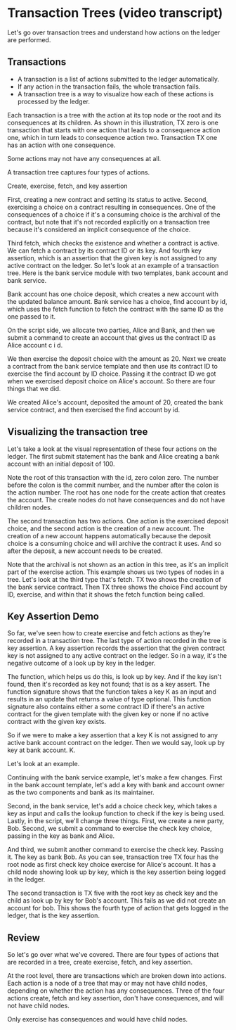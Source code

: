 # Transaction Trees (video transcript)

Let's go over transaction trees and understand how actions on the ledger are performed. 

## Transactions

- A transaction is a list of actions submitted to the ledger automatically. 
- If any action in the transaction fails, the whole transaction fails. 
- A transaction tree is a way to visualize how each of these actions is processed by the ledger.

Each transaction is a tree with the action at its top node or the root and its consequences at its children. As shown in this illustration, TX zero is one transaction that starts with one action that leads to a consequence action one, which in turn leads to consequence action two. Transaction TX one has an action with one consequence.

Some actions may not have any consequences at all. 

A transaction tree captures four types of actions. 

Create, exercise, fetch, and key assertion

First, creating a new contract and setting its status to active. Second, exercising a choice on a contract resulting in consequences. One of the consequences of a choice if it's a consuming choice is the archival of the contract, but note that it's not recorded explicitly on a transaction tree because it's considered an implicit consequence of the choice.

Third fetch, which checks the existence and whether a contract is active. We can fetch a contract by its contract ID or its key. And fourth key assertion, which is an assertion that the given key is not assigned to any active contract on the ledger. So let's look at an example of a transaction tree. Here is the bank service module with two templates, bank account and bank service.

Bank account has one choice deposit, which creates a new account with the updated balance amount. Bank service has a choice, find account by id, which uses the fetch function to fetch the contract with the same ID as the one passed to it. 

On the script side, we allocate two parties, Alice and Bank, and then we submit a command to create an account that gives us the contract ID as Alice account c i d.

We then exercise the deposit choice with the amount as 20. Next we create a contract from the bank service template and then use its contract ID to exercise the find account by ID choice. Passing it the contract ID we got when we exercised deposit choice on Alice's account. So there are four things that we did.

We created Alice's account, deposited the amount of 20, created the bank service contract, and then exercised the find account by id. 

## Visualizing the transaction tree

Let's take a look at the visual representation of these four actions on the ledger. The first submit statement has the bank and Alice creating a bank account with an initial deposit of 100.

Note the root of this transaction with the id, zero colon zero. The number before the colon is the commit number, and the number after the colon is the action number. The root has one node for the create action that creates the account. The create nodes do not have consequences and do not have children nodes.

The second transaction has two actions. One action is the exercised deposit choice, and the second action is the creation of a new account. The creation of a new account happens automatically because the deposit choice is a consuming choice and will archive the contract it uses. And so after the deposit, a new account needs to be created.

Note that the archival is not shown as an action in this tree, as it's an implicit part of the exercise action.  This example shows us two types of nodes in a tree. Let's look at the third type that's fetch. TX two shows the creation of the bank service contract. Then TX three shows the choice Find account by ID, exercise, and within that it shows the fetch function being called.

## Key Assertion Demo

So far, we've seen how to create exercise and fetch actions as they're recorded in a transaction tree. The last type of action recorded in the tree is key assertion. A key assertion records the assertion that the given contract key is not assigned to any active contract on the ledger. So in a way, it's the negative outcome of a look up by key in the ledger.

The function, which helps us do this, is look up by key. And if the key isn't found, then it's recorded as key not found; that is as a key assert. The function signature shows that the function takes a key K as an input and results in an update that returns a value of type optional. This function signature also contains either a some contract ID if there's an active contract for the given template with the given key or none if no active contract with the given key exists.

So if we were to make a key assertion that a key K is not assigned to any active bank account contract on the ledger. Then we would say, look up by key at bank account. K. 

Let's look at an example. 

Continuing with the bank service example, let's make a few changes. First in the bank account template, let's add a key with bank and account owner as the two components and bank as its maintainer.

Second, in the bank service, let's add a choice check key, which takes a key as input and calls the lookup function to check if the key is being used. Lastly, in the script, we'll change three things. First, we create a new party, Bob. Second, we submit a command to exercise the check key choice, passing in the key as bank and Alice.

And third, we submit another command to exercise the check key. Passing it. The key as bank Bob. As you can see, transaction tree TX four has the root node as first check key choice exercise for Alice's account. It has a child node showing look up by key, which is the key assertion being logged in the ledger.

The second transaction is TX five with the root key as check key and the child as look up by key for Bob's account. This fails as we did not create an account for bob.  This shows the fourth type of action that gets logged in the ledger, that is the key assertion. 

## Review

So let's go over what we've covered. There are four types of actions that are recorded in a tree, create exercise, fetch, and key assertion.

At the root level, there are transactions which are broken down into actions. Each action is a node of a tree that may or may not have child nodes, depending on whether the action has any consequences. Three of the four actions create, fetch and key assertion, don't have consequences, and will not have child nodes.

Only exercise has consequences and would have child nodes.
